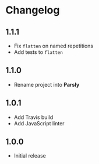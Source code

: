 # Changelog

## 1.1.1

* Fix `flatten` on named repetitions
* Add tests to `flatten`

## 1.1.0

* Rename project into __Parsly__

## 1.0.1

* Add Travis build
* Add JavaScript linter

## 1.0.0

* Initial release
